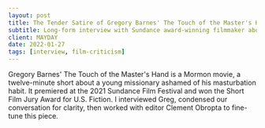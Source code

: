 ```yaml
---
layout: post
title: The Tender Satire of Gregory Barnes' The Touch of the Master's Hand
subtitle: Long-form interview with Sundance award-winning filmmaker about Mormon identity and shame
client: MAYDAY
date: 2022-01-27
tags: [interview, film-criticism]
---
```


Gregory Barnes' The Touch of the Master's Hand is a Mormon movie, a twelve-minute short about a young missionary ashamed of his masturbation habit. It premiered at the 2021 Sundance Film Festival and won the Short Film Jury Award for U.S. Fiction. I interviewed Greg, condensed our conversation for clarity, then worked with editor Clement Obropta to fine-tune this piece.
